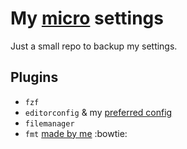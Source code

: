 # My [micro](https://github.com/zyedidia/micro) settings

Just a small repo to backup my settings.

## Plugins

* `fzf`
* `editorconfig` & my [preferred config](./.editorconfig)
* `filemanager`
* `fmt` [made by me](https://github.com/sum01/fmt-micro) :bowtie:
